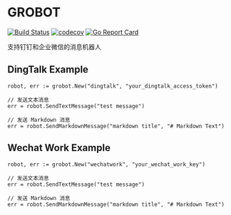 # GROBOT

[![Build Status](https://travis-ci.org/braumye/grobot.svg?branch=master)](https://travis-ci.org/braumye/grobot)
[![codecov](https://codecov.io/gh/braumye/grobot/branch/master/graph/badge.svg)](https://codecov.io/gh/braumye/grobot)
[![Go Report Card](https://goreportcard.com/badge/github.com/braumye/grobot)](https://goreportcard.com/report/github.com/braumye/grobot)

支持钉钉和企业微信的消息机器人

## DingTalk Example

```golang
robot, err := grobot.New("dingtalk", "your_dingtalk_access_token")

// 发送文本消息
err = robot.SendTextMessage("test message")

// 发送 Markdown 消息
err = robot.SendMarkdownMessage("markdown title", "# Markdown Text")
```

## Wechat Work Example

```golang
robot, err := grobot.New("wechatwork", "your_wechat_work_key")

// 发送文本消息
err = robot.SendTextMessage("test message")

// 发送 Markdown 消息
err = robot.SendMarkdownMessage("markdown title", "# Markdown Text")
```

